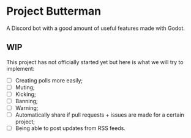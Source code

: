 # Project Butterman
A Discord bot with a good amount of useful features made with Godot.
## WIP
This project has not officially started yet but here is what we will try to implement:
- [ ] Creating polls more easily;
- [ ] Muting;
- [ ] Kicking;
- [ ] Banning;
- [ ] Warning;
- [ ] Automatically share if pull requests + issues are made for a certain project;
- [ ] Being able to post updates from RSS feeds.
